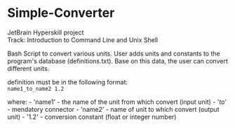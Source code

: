 # Simple-Converter  

JetBrain Hyperskill project  
Track: Introduction to Command Line and Unix Shell

Bash Script to convert various units. User adds units and constants to the program's database (definitions.txt).
Base on this data, the user can convert different units.

definition must be in the following format:  
 `name1_to_name2 1.2`  

where:
	- 'name1' - the name of the unit from which convert (input unit)
	-  '_to_' - mendatory connector
	- 'name2' - name of unit to which convert (output unit)
	- '1.2' - conversion constant (float or integer number)


